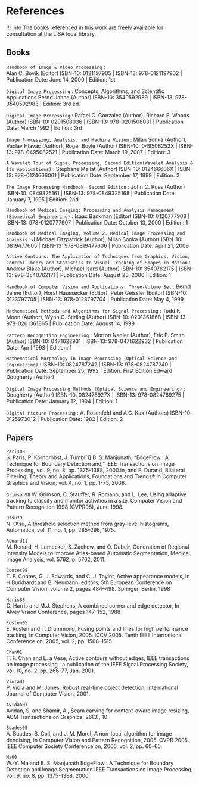 # References

!!! info
    The books referenced in this work are freely available for consultation at the LISA local library.

## Books

`Handbook of Image & Video Processing`
:   
Alan C. Bovik (Editor) ISBN-10: 0121197905 | ISBN-13: 978-0121197902 | Publication Date: June 14, 2000 | Edition: 1st

`Digital Image Processing`
: 
Concepts, Algorithms, and Scientific Applications
Bernd Jahne (Author)
ISBN-10: 3540592989 | ISBN-13: 978-3540592983 | Edition: 3rd ed.

`Digital Image Processing`
:
Rafael C. Gonzalez (Author), Richard E. Woods (Author)
ISBN-10: 0201508036 | ISBN-13: 978-0201508031 | Publication Date: March 1992 | Edition: 3rd

`Image Processing, Analysis, and Machine Vision`
:
Milan Sonka (Author), Vaclav Hlavac (Author), Roger Boyle (Author)
ISBN-10: 049508252X | ISBN-13: 978-0495082521 | Publication Date: March 19, 2007 | Edition: 3

`A Wavelet Tour of Signal Processing, Second Edition(Wavelet Analysis & Its Applications)`
:
Stephane Mallat (Author)
ISBN-10: 012466606X | ISBN-13: 978-0124666061 | Publication Date: September 17, 1999 | Edition: 2

`The Image Processing Handbook, Second Edition`
:
John C. Russ (Author)
ISBN-10: 0849325161 | ISBN-13: 978-0849325168 | Publication Date: January 7, 1995 | Edition: 2nd

`Handbook of Medical Imaging: Processing and Analysis Management (Biomedical Engineering)`
:
Isaac Bankman (Editor)
ISBN-10: 0120777908 | ISBN-13: 978-0120777907 | Publication Date: October 13, 2000 | Edition: 1

`Handbook of Medical Imaging, Volume 2. Medical Image Processing and Analysis`
:
J.Michael Fitzpatrick (Author), Milan Sonka (Author)
ISBN-10: 0819477605 | ISBN-13: 978-0819477606 | Publication Date: April 21, 2009

`Active Contours: The Application of Techniques from Graphics, Vision, Control Theory and Statistics to Visual Tracking of Shapes in Motion`
:
Andrew Blake (Author), Michael Isard (Author)
ISBN-10: 3540762175 | ISBN-13: 978-3540762171 | Publication Date: August 23, 2000 | Edition: 1

`Handbook of Computer Vision and Applications, Three-Volume Set`
:
Bernd Jahne (Editor), Horst Haussecker (Editor), Peter Geissler (Editor)
ISBN-10: 0123797705 | ISBN-13: 978-0123797704 | Publication Date: May 4, 1999

`Mathematical Methods and Algorithms for Signal Processing`
:
Todd K. Moon (Author), Wynn C. Stirling (Author)
ISBN-10: 0201361868 | ISBN-13: 978-0201361865 | Publication Date: August 14, 1999

`Pattern Recognition Engineering`
:
Morton Nadler (Author), Eric P. Smith (Author)
ISBN-10: 0471622931 | ISBN-13: 978-0471622932 | Publication Date: April 1993 | Edition: 1

`Mathematical Morphology in Image Processing (Optical Science and Engineering)`
:
ISBN-10: 0824787242 | ISBN-13: 978-0824787240 | Publication Date: September 25, 1992 | Edition: First Edition
Edward Dougherty (Author)

`Digital Image Processing Methods (Optical Science and Engineering)`
:
Dougherty (Author)
ISBN-10: 082478927X | ISBN-13: 978-0824789275 | Publication Date: January 12, 1994 | Edition: 1

`Digital Picture Processing`
:
A. Rosenfeld and A.C. Kak (Authors)
ISBN-10: 0125973012 | Publication Date: 1982 | Edition: 2


## Papers

`Paris08`	
S. Paris, P. Kornprobst, J. Tumbl﻿[1] B. S. Manjunath, “EdgeFlow : A Technique for Boundary Detection and,” IEEE Transactions on Image Processing, vol. 9, no. 8, pp. 1375-1388, 2000.in, and F. Durand, Bilateral Filtering: Theory and Applications, Foundations and Trends® in Computer Graphics and Vision, vol. 4, no. 1, pp. 1-75, 2008.

`Grimson98`	
W. Grimson, C. Stauffer, R. Romano, and L. Lee, Using adaptive tracking to classify and monitor activities in a site, Computer Vision and Pattern Recognition 1998 (CVPR98), June 1998.

`Otsu79`	
N. Otsu, A threshold selection method from gray-level histograms, Automatica, vol. 11, no. 1, pp. 285–296, 1975.

`Renard11`	
M. Renard, H. Lamecker, S. Zachow, and O. Debeir, Generation of Regional Intensity Models to Improve Atlas-based Automatic Segmentation, Medical Image Analysis, vol. 5762, p. 5762, 2011.

`Cootes98`	
T. F. Cootes, G. J. Edwards, and C. J. Taylor, Active appearance models, In H.Burkhardt and B. Neumann, editors, 5th European Conference on Computer Vision, volume 2, pages 484–498. Springer, Berlin, 1998

`Haris88`	
C. Harris and M.J. Stephens, A combined corner and edge detector, In Alvey Vision Conference, pages 147–152, 1988

`Rosten05`	
E. Rosten and T. Drummond, Fusing points and lines for high performance tracking, in Computer Vision, 2005. ICCV 2005. Tenth IEEE International Conference on, 2005, vol. 2, pp. 1508–1515.

`Chan01`	
T. F. Chan and L. a Vese, Active contours without edges, IEEE transactions on image processing : a publication of the IEEE Signal Processing Society, vol. 10, no. 2, pp. 266-77, Jan. 2001.

`Viola01`	
P. Viola and M. Jones, Robust real-time object detection, International Journal of Computer Vision, 2001.

`Avidan07`	
Avidan, S. and Shamir, A., Seam carving for content-aware image resizing, ACM Transactions on Graphics, 26(3), 10

`Buades05`	
A. Buades, B. Coll, and J. M. Morel, A non-local algorithm for image denoising, in Computer Vision and Pattern Recognition, 2005. CVPR 2005. IEEE Computer Society Conference on, 2005, vol. 2, pp. 60–65.

`Ma00`	
W.-Y. Ma and B. S. Manjunath EdgeFlow : A Technique for Boundary Detection and Image Segmentation IEEE Transactions on Image Processing, vol. 9, no. 8, pp. 1375-1388, 2000.